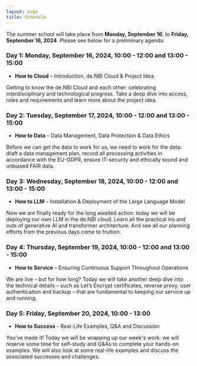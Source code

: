 ```yaml
---
layout: page
title: Schedule
---
```


The summer school will take place from **Monday, September 16**, to **Friday, September 16, 2024**. Please see below for a preliminary agenda.


### Day 1: Monday, September 16, 2024, 10:00 - 12:00 and 13:00 - 15:00

* **How to Cloud** –  Introduction, de.NBI Cloud & Project Idea
  
Getting to know the de.NBI Cloud and each other: celebrating interdisciplinary and technological progress. Take a deep dive into access, roles and requirements and learn more about the project idea. 


  
### Day 2: Tuesday, September 17, 2024, 10:00 - 12:00 and 13:00 - 15:00

* **How to Data** – Data Management, Data Protection & Data Ethics 
  
Before we can get the data to work for us, we need to work for the data: draft a data management plan, record all processing activities in accordance with the EU-GDPR, ensure IT-security and ethically sound and unbiased FAIR data.

  
### Day 3: Wednesday, September 18, 2024, 10:00 - 12:00 and 13:00 - 15:00

* **How to LLM** – Installation & Deployment of the Large Language Model 
  
Now we are finally ready for the long awaited action: today we will be deploying our own LLM in the de.NBI cloud. Learn all the practical ins and outs of generative AI and transformer architecture. And see all our planning efforts from the previous days come to fruition.


### Day 4: Thursday, September 19, 2024, 10:00 - 12:00 and 13:00 - 15:00

* **How to Service**  – Ensuring Continuous Support Throughout Operations  
  
We are live – but for how long? Today we will take another deep dive into the technical details – such as Let’s Encrypt certificates, reverse proxy, user authentication and backup – that are fundamental to keeping our service up and running.
  
### Day 5: Friday, September 20, 2024, 10:00 - 13:00

*  **How to Success** -  Real-Life Examples, Q&A and Discussion 
   
You've made it! Today we will be wrapping up our week's work: we will reserve some time for self-study and Q&As to complete your hands-on examples. We will also look at some real-life examples and discuss the associated successes and challenges.
